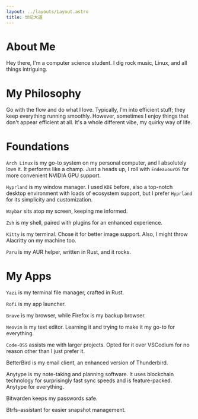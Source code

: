 ```yaml
---
layout: ../layouts/Layout.astro
title: 世纪大道
---
```


# About Me

Hey there, I'm a computer science student. I dig rock music, Linux, and all things intriguing.

# My Philosophy

Go with the flow and do what I love. Typically, I'm into efficient stuff; they keep everything running smoothly. However, sometimes I enjoy things that don't appear efficient at all. It's a whole different vibe, my quirky way of life.

# Foundations

`Arch Linux` is my go-to system on my personal computer, and I absolutely love it. It performs like a champ. Just a heads up, I roll with `EndeavourOS` for more convenient NVIDIA GPU support.

`Hyprland` is my window manager. I used `KDE` before, also a top-notch desktop environment with loads of ecosystem support, but I prefer `Hyprland` for its simplicity and customization.

`Waybar` sits atop my screen, keeping me informed.

`Zsh` is my shell, paired with plugins for an enhanced experience.

`Kitty` is my terminal. Chose it for better image support. Also, I might throw Alacritty on my machine too.

`Paru` is my AUR helper, written in Rust, and it rocks.

# My Apps

`Yazi` is my terminal file manager, crafted in Rust.

`Rofi` is my app launcher.

`Brave` is my browser, while Firefox is my backup browser.

`Neovim` is my text editor. Learning it and trying to make it my go-to for everything.

`Code-OSS` assists me with larger projects. Opted for it over VSCodium for no reason other than I just prefer it.

BetterBird is my email client, an enhanced version of Thunderbird.

Anytype is my note-taking and planning software. It uses blockchain technology for surprisingly fast sync speeds and is feature-packed. Anytype for everything.

Bitwarden keeps my passwords safe.

Btrfs-assistant for easier snapshot management.